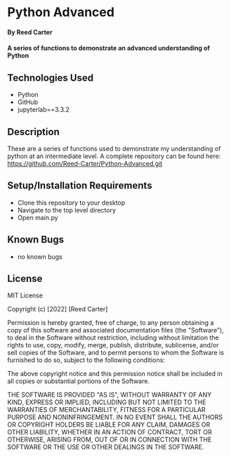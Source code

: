 # Python Advanced

#### By Reed Carter

#### A series of functions to demonstrate an advanced understanding of Python 

## Technologies Used

* Python
* GitHub
* jupyterlab==3.3.2

## Description

These are a series of functions used to demonstrate my understanding of python at an intermediate level.  A complete repository can be found here: https://github.com/Reed-Carter/Python-Advanced.git

## Setup/Installation Requirements

* Clone this repository to your desktop
* Navigate to the top level directory
* Open main.py

## Known Bugs

* no known bugs

## License

MIT License

Copyright (c) [2022] [Reed Carter]

Permission is hereby granted, free of charge, to any person obtaining a copy
of this software and associated documentation files (the "Software"), to deal
in the Software without restriction, including without limitation the rights
to use, copy, modify, merge, publish, distribute, sublicense, and/or sell
copies of the Software, and to permit persons to whom the Software is
furnished to do so, subject to the following conditions:

The above copyright notice and this permission notice shall be included in all
copies or substantial portions of the Software.

THE SOFTWARE IS PROVIDED "AS IS", WITHOUT WARRANTY OF ANY KIND, EXPRESS OR
IMPLIED, INCLUDING BUT NOT LIMITED TO THE WARRANTIES OF MERCHANTABILITY,
FITNESS FOR A PARTICULAR PURPOSE AND NONINFRINGEMENT. IN NO EVENT SHALL THE
AUTHORS OR COPYRIGHT HOLDERS BE LIABLE FOR ANY CLAIM, DAMAGES OR OTHER
LIABILITY, WHETHER IN AN ACTION OF CONTRACT, TORT OR OTHERWISE, ARISING FROM,
OUT OF OR IN CONNECTION WITH THE SOFTWARE OR THE USE OR OTHER DEALINGS IN THE
SOFTWARE.